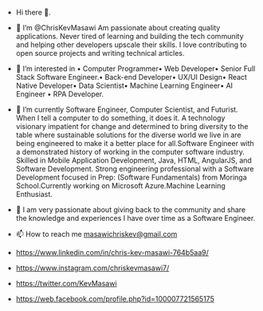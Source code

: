 -  Hi there 👋.

- 🤖 I’m @ChrisKevMasawi Am passionate about creating quality applications. Never tired of learning and building the tech community and helping other developers upscale their skills. I love contributing to open source projects and writing technical articles.
  
- 👀 I’m interested in • Computer Programmer• Web Developer• Senior Full Stack Software Engineer.• Back-end Developer• UX/UI Design• React Native Developer• Data Scientist• Machine Learning Engineer• AI Engineer • RPA Developer.
   
- 🌱 I’m currently Software Engineer, Computer Scientist, and Futurist. When I tell a computer to do something, it does it. A technology visionary impatient for change and determined to bring diversity to the table where sustainable solutions for the diverse world we live in are being engineered to make it a better place for all.Software Engineer with a demonstrated history of working in the computer software industry. Skilled in Mobile Application Development, Java, HTML, AngularJS, and Software Development. Strong engineering professional with a Software Development focused in Prep: (Software Fundamentals) from Moringa School.Currently working on Microsoft Azure.Machine Learning Enthusiast.
 
- 💞️ I am very passionate about giving back to the community and share the knowledge and experiences I have over time as a Software Engineer.
 
- 📫 How to reach me masawichriskev@gmail.com
- https://www.linkedin.com/in/chris-kev-masawi-764b5aa9/
- https://www.instagram.com/chriskevmasawi7/
- https://twitter.com/KevMasawi
- https://web.facebook.com/profile.php?id=100007721565175

<!---
MasawiKev/MasawiKev is a ✨ special ✨ repository because its `README.md` (this file) appears on your GitHub profile.
You can click the Preview link to take a look at your changes.
--->
